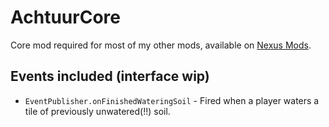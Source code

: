 # AchtuurCore

Core mod required for most of my other mods, available on [Nexus Mods](https://www.nexusmods.com/stardewvalley/mods/16827).

## Events included (interface wip)

* `EventPublisher.onFinishedWateringSoil` - Fired when a player waters a tile of previously unwatered(!!) soil.

<!-- ### (unreleased) Changes made:

* WateringPatcher now uses pass-through prefix method (thanks to Shokah)
* Removed leftover watering debug message -->
